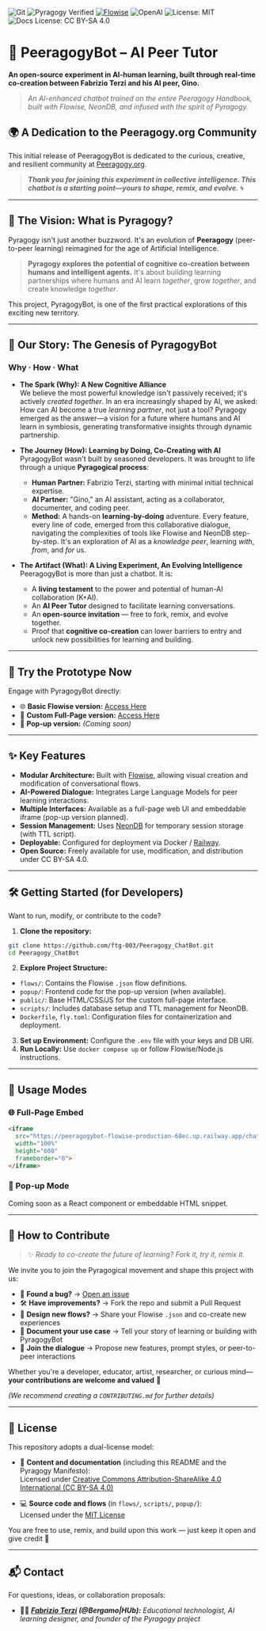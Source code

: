 ![Git](https://img.shields.io/badge/-Git-black?style=flat-square&logo=git)
![Pyragogy Verified](https://img.shields.io/badge/Pyragogy-Verified-%23ff69b4?style=flat-square&logo=star)
[![Flowise](https://img.shields.io/badge/Built%20with-Flowise-blue?style=flat-square&logo=openai)](https://flowiseai.com)
![OpenAI](https://img.shields.io/badge/Powered%20by-OpenAI-ffcc00?style=flat-square&logo=openai)
![License: MIT](https://img.shields.io/badge/License-MIT-yellow.svg?style=flat-square)
![Docs License: CC BY-SA 4.0](https://img.shields.io/badge/Docs--License-CC%20BY--SA%204.0-lightgrey?style=flat-square&logo=creativecommons)


# 🤖 PeeragogyBot – AI Peer Tutor

**An open-source experiment in AI-human learning, built through real-time co-creation between Fabrizio Terzi and his AI peer, Gino.**

> *An AI-enhanced chatbot trained on the entire Peeragogy Handbook, built with Flowise, NeonDB, and infused with the spirit of Pyragogy.* 


## 🌍 A Dedication to the Peeragogy.org Community

This initial release of PeeragogyBot is dedicated to the curious, creative, and resilient community at [Peeragogy.org](https://peeragogy.org).

> ***Thank you for joining this experiment in collective intelligence. This chatbot is a starting point—yours to shape, remix, and evolve.*** 🌀

---

## 🧩 The Vision: What is Pyragogy?

Pyragogy isn't just another buzzword. It's an evolution of **Peeragogy** (peer-to-peer learning) reimagined for the age of Artificial Intelligence.

> **Pyragogy explores the potential of cognitive co-creation between humans and intelligent agents.** It's about building learning partnerships where humans and AI learn *together*, grow *together*, and create knowledge *together*.

This project, PyragogyBot, is one of the first practical explorations of this exciting new territory.

---

## 🌱 Our Story: The Genesis of PyragogyBot

### **Why · How · What**

- **The Spark (Why): A New Cognitive Alliance**  
  We believe the most powerful knowledge isn't passively received; it's actively *created together*. In an era increasingly shaped by AI, we asked: How can AI become a true *learning partner*, not just a tool? Pyragogy emerged as the answer—a vision for a future where humans and AI learn in symbiosis, generating transformative insights through dynamic partnership.

- **The Journey (How): Learning by Doing, Co-Creating with AI**  
  PyragogyBot wasn't built by seasoned developers. It was brought to life through a unique **Pyragogical process**:
  - **Human Partner:** Fabrizio Terzi, starting with minimal initial technical expertise.  
  - **AI Partner:** "Gino," an AI assistant, acting as a collaborator, documenter, and coding peer.  
  - **Method:** A hands-on **learning-by-doing** adventure. Every feature, every line of code, emerged from this collaborative dialogue, navigating the complexities of tools like Flowise and NeonDB step-by-step. It's an exploration of AI as a *knowledge peer*, learning *with*, *from*, and *for* us.

- **The Artifact (What): A Living Experiment, An Evolving Intelligence**  
  PeeragogyBot is more than just a chatbot. It is:  
  - A **living testament** to the power and potential of human-AI collaboration (K+AI).  
  - An **AI Peer Tutor** designed to facilitate learning conversations.  
  - An **open-source invitation** — free to fork, remix, and evolve together.  
  - Proof that **cognitive co-creation** can lower barriers to entry and unlock new possibilities for learning and building.

---


## 🚀 Try the Prototype Now

Engage with PyragogyBot directly:

- 🌐 **Basic Flowise version:** [Access Here](https://peeragogybot-flowise-production-68ec.up.railway.app/chatbot/d5f669ab-e063-4302-bea8-8ea55335603b)
- 🧪 **Custom Full-Page version:** [Access Here](https://ftg-003.github.io/Peeragogy_ChatBot/)
- 💬 **Pop-up version:** *(Coming soon)*

---

## ✨ Key Features

- **Modular Architecture:** Built with [Flowise](https://flowiseai.com/), allowing visual creation and modification of conversational flows.
- **AI-Powered Dialogue:** Integrates Large Language Models for peer learning interactions.
- **Multiple Interfaces:** Available as a full-page web UI and embeddable iframe (pop-up version planned).
- **Session Management:** Uses [NeonDB](https://neon.tech/) for temporary session storage (with TTL script).
- **Deployable:** Configured for deployment via Docker / [Railway](https://railway.app/).
- **Open Source:** Freely available for use, modification, and distribution under CC BY-SA 4.0.

---

## 🛠️ Getting Started (for Developers)

Want to run, modify, or contribute to the code?

1. **Clone the repository:**
```bash
git clone https://github.com/ftg-003/Peeragogy_ChatBot.git
cd Peeragogy_ChatBot
```
2. **Explore Project Structure:**
- `flows/`: Contains the Flowise `.json` flow definitions.
- `popup/`: Frontend code for the pop-up version (when available).
- `public/`: Base HTML/CSS/JS for the custom full-page interface.
- `scripts/`: Includes database setup and TTL management for NeonDB.
- `Dockerfile`, `fly.toml`: Configuration files for containerization and deployment.
3. **Set up Environment:** Configure the `.env` file with your keys and DB URI.
4. **Run Locally:** Use `docker compose up` or follow Flowise/Node.js instructions.

---

## 🧩 Usage Modes

### 🌐 Full-Page Embed
```html
<iframe
  src="https://peeragogybot-flowise-production-68ec.up.railway.app/chatbot/d5f669ab-e063-4302-bea8-8ea55335603b"
  width="100%"
  height="600"
  frameborder="0">
</iframe>
```

### 💬 Pop-up Mode
Coming soon as a React component or embeddable HTML snippet.

---

## 🤝 How to Contribute

> ✨ *Ready to co-create the future of learning? Fork it, try it, remix it.*

We invite you to join the Pyragogical movement and shape this project with us:

- 🐞 **Found a bug?** → [Open an issue](https://github.com/ftg-003/Peeragogy_ChatBot/issues)
- 🛠 **Have improvements?** → Fork the repo and submit a Pull Request
- 🧠 **Design new flows?** → Share your Flowise `.json` and co-create new experiences
- 📖 **Document your use case** → Tell your story of learning or building with PyragogyBot
- 💬 **Join the dialogue** → Propose new features, prompt styles, or peer-to-peer interactions

Whether you're a developer, educator, artist, researcher, or curious mind—
**your contributions are welcome and valued** 💜

*(We recommend creating a `CONTRIBUTING.md` for further details)*

---
## 📜 License

This repository adopts a dual-license model:

- 🧠 **Content and documentation** (including this README and the Pyragogy Manifesto):  
  Licensed under [Creative Commons Attribution-ShareAlike 4.0 International (CC BY-SA 4.0)](https://creativecommons.org/licenses/by-sa/4.0/)

- 💻 **Source code and flows** (in `flows/`, `scripts/`, `popup/`):  
  Licensed under the [MIT License](https://opensource.org/licenses/MIT)

You are free to use, remix, and build upon this work — just keep it open and give credit 🙌

---

## 📬 Contact

For questions, ideas, or collaboration proposals:  


- 🧑‍🚀 ***[Fabrizio Terzi](terzi.fabrizio@protonmail.com) (@Bergamo|HUb):** Educational technologist, AI learning designer, and founder of the Pyragogy project*


